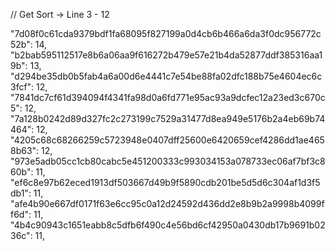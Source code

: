 


// Get Sort -> Line 3 - 12

"7d08f0c61cda9379bdf1fa68095f827199a0d4cb6b466a6da3f0dc956772c52b": 14,
"b2bab595112517e8b6a06aa9f616272b479e57e21b4da52877ddf385316aa19b": 13,
"d294be35db0b5fab4a6a00d6e4441c7e54be88fa02dfc188b75e4604ec6c3fcf": 12,
"7841dc7cf61d394094f4341fa98d0a6fd771e95ac93a9dcfec12a23ed3c670c5": 12,
"7a128b0242d89d327fc2c273199c7529a31477d8ea949e5176b2a4eb69b74464": 12,
"4205c68c68266259c5723948e0407dff25600e6420659cef4286dd1ae4658b63": 12,
"973e5adb05cc1cb80cabc5e451200333c993034153a078733ec06af7bf3c860b": 11,
"ef6c8e97b62eced1913df503667d49b9f5890cdb201be5d5d6c304af1d3f5db1": 11,
"afe4b90e667df0171f63e6cc95c0a12d24592d436dd2e8b9b2a9998b4099ff6d": 11,
"4b4c90943c1651eabb8c5dfb6f490c4e56bd6cf42950a0430db17b9691b0236c": 11,
